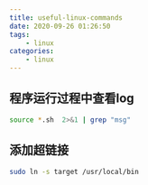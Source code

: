 ```yaml
---
title: useful-linux-commands
date: 2020-09-26 01:26:50
tags: 
    - linux
categories:
    - linux
---
```


<!-- more -->

## 程序运行过程中查看log



```bash
source *.sh  2>&1 | grep "msg"
```



## 添加超链接

```bash
sudo ln -s target /usr/local/bin
```







